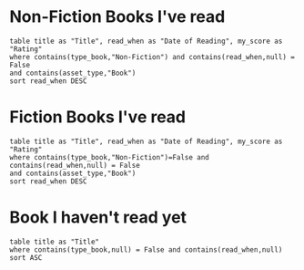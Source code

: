 # Non-Fiction Books I've read

```dataview
table title as "Title", read_when as "Date of Reading", my_score as "Rating"
where contains(type_book,"Non-Fiction") and contains(read_when,null) = False
and contains(asset_type,"Book")
sort read_when DESC
``` 


# Fiction Books I've read

```dataview
table title as "Title", read_when as "Date of Reading", my_score as "Rating"
where contains(type_book,"Non-Fiction")=False and contains(read_when,null) = False
and contains(asset_type,"Book")
sort read_when DESC
```


# Book I haven't read yet
```dataview
table title as "Title" 
where contains(type_book,null) = False and contains(read_when,null)
sort ASC
```


